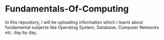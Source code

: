 # Fundamentals-Of-Computing
In this repository, I will be uploading information which i learnt about fundamental subjects like Operating System, Database, Computer Networks etc. day by day.
